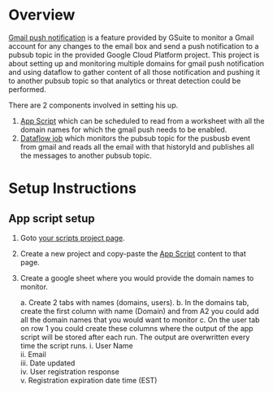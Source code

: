 # Overview
[Gmail push notification](https://developers.google.com/gmail/api/guides/push)  is a feature provided by GSuite to monitor a Gmail account for any changes to the email box and send a push notification to a pubsub topic in the provided Google Cloud Platform project. This project is about setting up and monitoring multiple domains for gmail push notification and using dataflow to gather content of all those notification and pushing it to another pubsub topic so that analytics or threat detection could be performed.

There are 2 components involved in setting his up.

1. [App Script](code.gs) which can be scheduled to read from a worksheet with all the domain names for which the gmail push needs to be enabled.
2. [Dataflow job](src/main/java/com/google/cloud/pso/pipeline/GmailDataflow.java) which monitors the pubsub topic for the pusbusb event from gmail and reads all the email with that historyId and publishes all the messages to another pubsub topic.

# Setup Instructions

## App script setup

1. Goto [your scripts project page](https://script.google.com/home). 
2. Create a new project and copy-paste the [App Script](code.gs) content to that page.
3. Create a google sheet where you would provide the domain names to monitor.

    a. Create 2 tabs with names (domains, users).
    b. In the domains tab, create the first column with name (Domain) and from A2 you could add all the domain names that you would want to monitor
    c. On the user tab on row 1 you could create these columns where the output of the app script will be stored after each run. The output are overwritten every time the script runs.
        i. User Name	
        ii. Email	
        iii. Date updated	
        iv. User registration response	
        v. Registration expiration date time (EST)



